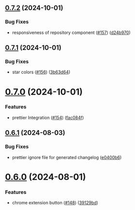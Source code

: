 ## [0.7.2](https://github.com/EddieHubCommunity/RepoRater/compare/v0.7.1...v0.7.2) (2024-10-01)


### Bug Fixes

* responsiveness of repository component ([#157](https://github.com/EddieHubCommunity/RepoRater/issues/157)) ([d24b970](https://github.com/EddieHubCommunity/RepoRater/commit/d24b970be8a831f3586432fd5bcffb1b95b624b7))



## [0.7.1](https://github.com/EddieHubCommunity/RepoRater/compare/v0.7.0...v0.7.1) (2024-10-01)


### Bug Fixes

* star colors ([#156](https://github.com/EddieHubCommunity/RepoRater/issues/156)) ([3b63d64](https://github.com/EddieHubCommunity/RepoRater/commit/3b63d640718612baad23cfa435c011d1f68113aa))



# [0.7.0](https://github.com/EddieHubCommunity/RepoRater/compare/v0.6.1...v0.7.0) (2024-10-01)


### Features

* prettier Integration  ([#154](https://github.com/EddieHubCommunity/RepoRater/issues/154)) ([fac084f](https://github.com/EddieHubCommunity/RepoRater/commit/fac084f3851259e798f1f7a224a3337e7f6e55f9))



## [0.6.1](https://github.com/EddieHubCommunity/RepoRater/compare/v0.6.0...v0.6.1) (2024-08-03)


### Bug Fixes

* prettier ignore file for generated changelog ([e0400b6](https://github.com/EddieHubCommunity/RepoRater/commit/e0400b6cdb136946089e4b9f18323fc18eb4ccc8))



# [0.6.0](https://github.com/EddieHubCommunity/RepoRater/compare/v0.5.1...v0.6.0) (2024-08-01)


### Features

* chrome extension button ([#148](https://github.com/EddieHubCommunity/RepoRater/issues/148)) ([39129bd](https://github.com/EddieHubCommunity/RepoRater/commit/39129bd0e80a829a248fb3eee3ed032d8d10f482))



